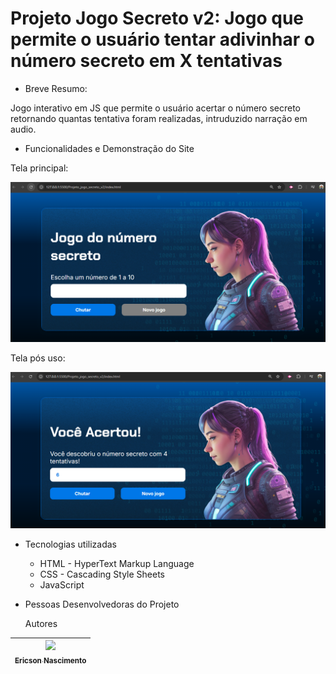 # Projeto Jogo Secreto v2: Jogo que permite o usuário tentar adivinhar o número secreto em X tentativas

* Breve Resumo:

Jogo interativo em JS que permite o usuário acertar o número secreto retornando quantas tentativa foram realizadas, intruduzido narração em audio.

* Funcionalidades e Demonstração do Site

Tela principal:

![alt text](image.png)

Tela pós uso:

![alt text](image-1.png)

* Tecnologias utilizadas

  * HTML - HyperText Markup Language
  * CSS - Cascading Style Sheets
  * JavaScript

* Pessoas Desenvolvedoras do Projeto

  Autores

| [<img loading="lazy" src="https://avatars.githubusercontent.com/u/9308189?v=4" width=115><br><sub>Ericson Nascimento</sub>](https://github.com/ericsonnascimento) |
| :---: |
